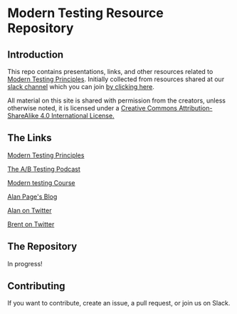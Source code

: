 # Modern Testing Resource Repository

## Introduction

This repo contains presentations, links, and other resources related to [Modern Testing Principles](http://http://moderntesting.org/).  Initially collected from resources shared at our [slack channel](https://oneofthethree.slack.com/) which you can join [by clicking here](https://join.slack.com/t/oneofthethree/shared_invite/enQtMzQ4NDAxNjE1OTg2LTExMzQwMmQ2NTBlYzcwYWI4Mjg3NjhmYThlYjdhZmIzZGNmM2MyMGNhNjExMGIwMmE2ODI2YjZmYzU2MmQ4NGQ).


All material on this site is shared with permission from the creators, unless otherwise noted, it is licensed under a [Creative Commons Attribution-ShareAlike 4.0 International License.](https://creativecommons.org/licenses/by-sa/4.0/)

## The Links


[Modern Testing Principles](http://http://moderntesting.org/)

[The A/B Testing Podcast](https://www.angryweasel.com/ABTesting/)

[Modern testing Course](https://www.ministryoftesting.com/dojo/lessons/modern-testing-principles) 

[Alan Page's Blog](https://angryweasel.com/blog/)

[Alan on Twitter](https://twitter.com/alanpage?lang=en)

[Brent on Twitter](https://twitter.com/BrentMJensen) 




## The Repository

In progress!


## Contributing

If you want to contribute, create an issue, a pull request, or join us on Slack.  

